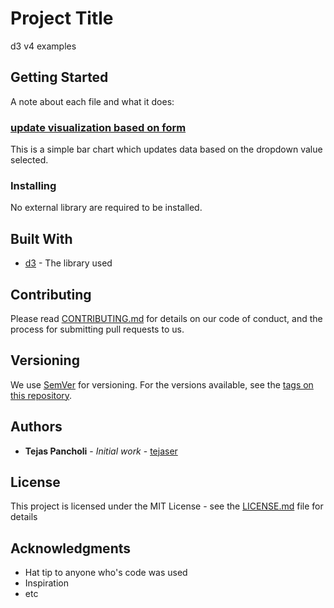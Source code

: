 # Project Title

d3 v4 examples

## Getting Started

A note about each file and what it does:

### [update visualization based on form](simple_form_element.html)

This is a simple bar chart which updates data based on the dropdown value selected.

### Installing

No external library are required to be installed.

## Built With

* [d3](https://d3js.org/) - The library used

## Contributing

Please read [CONTRIBUTING.md](https://gist.github.com/PurpleBooth/b24679402957c63ec426) for details on our code of conduct, and the process for submitting pull requests to us.

## Versioning

We use [SemVer](http://semver.org/) for versioning. For the versions available, see the [tags on this repository](https://github.com/your/project/tags).

## Authors

* **Tejas Pancholi** - _Initial work_ - [tejaser](https://github.com/tejaser)

## License

This project is licensed under the MIT License - see the [LICENSE.md](LICENSE.md) file for details

## Acknowledgments

* Hat tip to anyone who's code was used
* Inspiration
* etc
